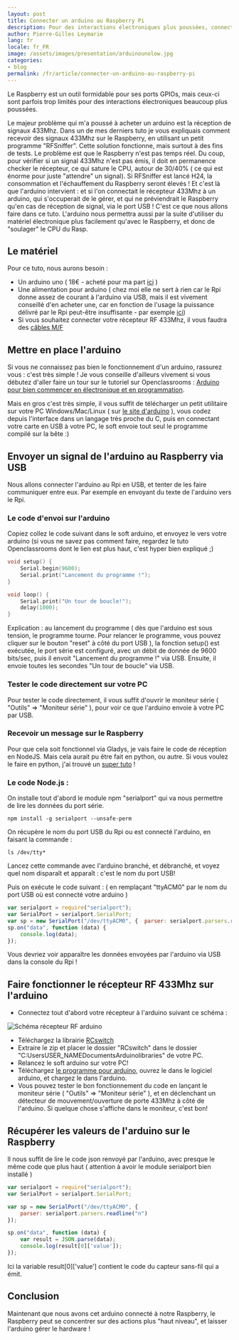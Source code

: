 ```yaml
---
layout: post
title: Connecter un arduino au Raspberry Pi
description: Pour des interactions électroniques plus poussées, connectons un arduino à notre Raspberry Pi !
author: Pierre-Gilles Leymarie
lang: fr
locale: fr_FR
image: /assets/images/presentation/arduinounolow.jpg
categories:
- blog
permalink: /fr/article/connecter-un-arduino-au-raspberry-pi
---
```


Le Raspberry est un outil formidable pour ses ports GPIOs, mais ceux-ci sont parfois trop limités pour des interactions électroniques beaucoup plus poussées.

Le majeur problème qui m'a poussé à acheter un arduino est la réception de signaux 433Mhz. Dans un de mes derniers tuto je vous expliquais comment recevoir des signaux 433Mhz sur le Raspberry, en utilisant un petit programme "RFSniffer". Cette solution fonctionne, mais surtout à des fins de tests. Le problème est que le Raspberry n'est pas temps réel. Du coup, pour vérifier si un signal 433Mhz n'est pas émis, il doit en permanence checker le récepteur, ce qui sature le CPU, autour de 30/40% ( ce qui est énorme pour juste "attendre" un signal). Si RFSniffer est lancé H24, la consommation et l'échauffement du Raspberry seront élevés ! Et c'est là que l'arduino intervient : et si l'on connectait le récepteur 433Mhz à un arduino, qui s'occuperait de le gérer, et qui ne préviendrait le Raspberry qu'en cas de réception de signal, via le port USB ! C'est ce que nous allons faire dans ce tuto. L'arduino nous permettra aussi par la suite d'utiliser du matériel électronique plus facilement qu'avec le Raspberry, et donc de "soulager" le CPU du Rasp.

## Le matériel

Pour ce tuto, nous aurons besoin :

- Un arduino uno ( 18€ - acheté pour ma part [ici](http://amzn.to/1Dx5l3w) )
- Une alimentation pour arduino ( chez moi elle ne sert à rien car le Rpi donne assez de courant à l'arduino via USB, mais il est vivement conseillé d'en acheter une, car en fonction de l'usage la puissance délivré par le Rpi peut-être insuffisante - par exemple [ici](http://amzn.to/1CRuOtI))
- Si vous souhaitez connecter votre récepteur RF 433Mhz, il vous faudra des [câbles M/F](http://amzn.to/1S3iQ6M)

## Mettre en place l'arduino

Si vous ne connaissez pas bien le fonctionnement d'un arduino, rassurez vous : c'est très simple ! Je vous conseille d'ailleurs vivement si vous débutez d'aller faire un tour sur le tutoriel sur Openclassrooms : [Arduino pour bien commencer en électronique et en programmation](http://uploads.siteduzero.com/pdf/515602-arduino-pour-bien-commencer-en-electronique-et-en-programmation.pdf).

Mais en gros c'est très simple, il vous suffit de télécharger un petit utilitaire sur votre PC Windows/Mac/Linux ( sur [le site d'arduino](http://arduino.cc/en/Main/Software) ), vous codez depuis l'interface dans un langage très proche du C, puis en connectant votre carte en USB à votre PC, le soft envoie tout seul le programme compilé sur la bête :)

## Envoyer un signal de l'arduino au Raspberry via USB

Nous allons connecter l'arduino au Rpi en USB, et tenter de les faire communiquer entre eux. Par exemple en envoyant du texte de l'arduino vers le Rpi.

### Le code d'envoi sur l'arduino

Copiez collez le code suivant dans le soft arduino, et envoyez le vers votre arduino (si vous ne savez pas comment faire, regardez le tuto Openclassrooms dont le lien est plus haut, c'est hyper bien expliqué ;)

```c
void setup() {  
    Serial.begin(9600);
    Serial.print("Lancement du programme !");
}

void loop() { 
    Serial.print("Un tour de boucle!");
    delay(1000);      
}
```

Explication : au lancement du programme ( dès que l'arduino est sous tension, le programme tourne. Pour relancer le programme, vous pouvez cliquer sur le bouton "reset" à côté du port USB ), la fonction setup() est exécutée, le port série est configuré, avec un débit de donnée de 9600 bits/sec, puis il envoit "Lancement du programme !" via USB. Ensuite, il envoie toutes les secondes "Un tour de boucle" via USB.

### Tester le code directement sur votre PC

Pour tester le code directement, il vous suffit d'ouvrir le moniteur série ( "Outils" => "Moniteur série" ), pour voir ce que l'arduino envoie à votre PC par USB.

###  Recevoir un message sur le Raspberry

Pour que cela soit fonctionnel via Gladys, je vais faire le code de réception en NodeJS. Mais cela aurait pu être fait en python, ou autre. Si vous voulez le faire en python, j'ai trouvé un [super tuto](http://electroniqueamateur.blogspot.fr/2014/05/communication-par-usb-entre-raspberry.html) !

### Le code Node.js :

On installe tout d'abord le module npm "serialport" qui va nous permettre de lire les données du port série.

```
npm install -g serialport --unsafe-perm
```

On récupère le nom du port USB du Rpi ou est connecté l'arduino, en faisant la commande :

```
ls /dev/tty*
```

Lancez cette commande avec l'arduino branché, et débranché, et voyez quel nom disparaît et apparaît : c'est le nom du port USB!

Puis on exécute le code suivant : ( en remplaçant "ttyACM0" par le nom du port USB où est connecté votre arduino )

```javascript
var serialport = require("serialport");
var SerialPort = serialport.SerialPort;
var sp = new SerialPort("/dev/ttyACM0", {  parser: serialport.parsers.readline("n")});
sp.on("data", function (data) {  
    console.log(data);
});
```

Vous devriez voir apparaître les données envoyées par l'arduino via USB dans la console du Rpi !

## Faire fonctionner le récepteur RF 433Mhz sur l'arduino

- Connectez tout d'abord votre récepteur à l'arduino suivant ce schéma :

<img alt="Schéma récepteur RF arduino" src="/assets/images/articles/connecter-un-arduino-au-raspberry-pi/schéma-recepteur-RF-arduino.jpg" class="img-responsive" />

- Téléchargez la librairie [RCswitch](https://code.google.com/p/rc-switch/downloads/list)
- Extraire le zip et placer le dossier "RCswitch" dans le dossier "C:UsersUSER_NAMEDocumentsArduinolibraries" de votre PC.
- Relancez le soft arduino sur votre PC!
- Téléchargez [le programme pour arduino](https://github.com/GladysProject/Gladys-arduino), ouvrez le dans le logiciel arduino, et chargez le dans l'arduino.
- Vous pouvez tester le bon fonctionnement du code en lançant le moniteur série ( "Outils" => "Moniteur série" ), et en déclenchant un détecteur de mouvement/ouverture de porte 433Mhz à côté de l'arduino. Si quelque chose s'affiche dans le moniteur, c'est bon!

## Récupérer les valeurs de l'arduino sur le Raspberry

Il nous suffit de lire le code json renvoyé par l'arduino, avec presque le même code que plus haut ( attention à avoir le module serialport bien installé )

```javascript
var serialport = require("serialport");
var SerialPort = serialport.SerialPort;

var sp = new SerialPort("/dev/ttyACM0", {  
    parser: serialport.parsers.readline("n")
});

sp.on("data", function (data) {  
    var result = JSON.parse(data);
    console.log(result[0]['value']);
});
```

Ici la variable result[0]['value'] contient le code du capteur sans-fil qui a émit.

## Conclusion

Maintenant que nous avons cet arduino connecté à notre Raspberry, le Raspberry peut se concentrer sur des actions plus "haut niveau", et laisser l'arduino gérer le hardware !